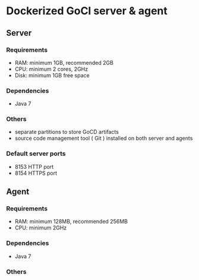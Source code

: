# Dockerized GoCI server & agent

## Server

### Requirements

  - RAM: minimum 1GB, recommended 2GB
  - CPU: minimum 2 cores, 2GHz
  - Disk: minimum 1GB free space

### Dependencies

  - Java 7

### Others

  - separate partitions to store GoCD artifacts
  - source code management tool ( Git ) installed on both server and agents

### Default server ports

  - 8153 HTTP port
  - 8154 HTTPS port

## Agent

### Requirements

  - RAM: minimum 128MB, recommended 256MB
  - CPU: minimum 2GHz

### Dependencies

  - Java 7

### Others

